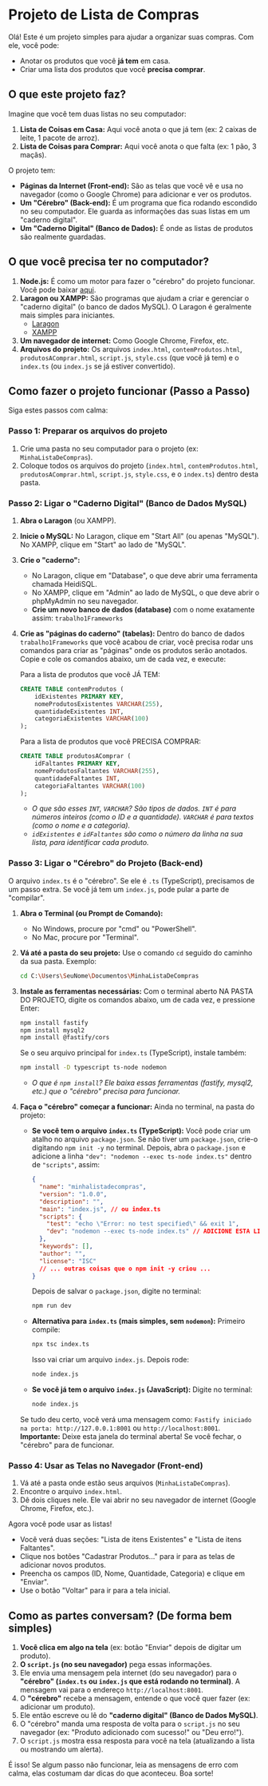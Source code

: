 # Projeto de Lista de Compras

Olá! Este é um projeto simples para ajudar a organizar suas compras. Com ele, você pode:

* Anotar os produtos que você **já tem** em casa.
* Criar uma lista dos produtos que você **precisa comprar**.

## O que este projeto faz?

Imagine que você tem duas listas no seu computador:

1.  **Lista de Coisas em Casa:** Aqui você anota o que já tem (ex: 2 caixas de leite, 1 pacote de arroz).
2.  **Lista de Coisas para Comprar:** Aqui você anota o que falta (ex: 1 pão, 3 maçãs).

O projeto tem:

* **Páginas da Internet (Front-end):** São as telas que você vê e usa no navegador (como o Google Chrome) para adicionar e ver os produtos.
* **Um "Cérebro" (Back-end):** É um programa que fica rodando escondido no seu computador. Ele guarda as informações das suas listas em um "caderno digital".
* **Um "Caderno Digital" (Banco de Dados):** É onde as listas de produtos são realmente guardadas.

## O que você precisa ter no computador?

1.  **Node.js:** É como um motor para fazer o "cérebro" do projeto funcionar. Você pode baixar [aqui](https://nodejs.org/).
2.  **Laragon ou XAMPP:** São programas que ajudam a criar e gerenciar o "caderno digital" (o banco de dados MySQL). O Laragon é geralmente mais simples para iniciantes.
    * [Laragon](https://laragon.org/download/)
    * [XAMPP](https://www.apachefriends.org/index.html)
3.  **Um navegador de internet:** Como Google Chrome, Firefox, etc.
4.  **Arquivos do projeto:** Os arquivos `index.html`, `contemProdutos.html`, `produtosAComprar.html`, `script.js`, `style.css` (que você já tem) e o `index.ts` (ou `index.js` se já estiver convertido).

## Como fazer o projeto funcionar (Passo a Passo)

Siga estes passos com calma:

### Passo 1: Preparar os arquivos do projeto

1.  Crie uma pasta no seu computador para o projeto (ex: `MinhaListaDeCompras`).
2.  Coloque todos os arquivos do projeto (`index.html`, `contemProdutos.html`, `produtosAComprar.html`, `script.js`, `style.css`, e o `index.ts`) dentro desta pasta.

### Passo 2: Ligar o "Caderno Digital" (Banco de Dados MySQL)

1.  **Abra o Laragon** (ou XAMPP).
2.  **Inicie o MySQL:** No Laragon, clique em "Start All" (ou apenas "MySQL"). No XAMPP, clique em "Start" ao lado de "MySQL".
3.  **Crie o "caderno":**
    * No Laragon, clique em "Database", o que deve abrir uma ferramenta chamada HeidiSQL.
    * No XAMPP, clique em "Admin" ao lado de MySQL, o que deve abrir o phpMyAdmin no seu navegador.
    * **Crie um novo banco de dados (database)** com o nome exatamente assim: `trabalho1Frameworks`
4.  **Crie as "páginas do caderno" (tabelas):**
    Dentro do banco de dados `trabalho1Frameworks` que você acabou de criar, você precisa rodar uns comandos para criar as "páginas" onde os produtos serão anotados. Copie e cole os comandos abaixo, um de cada vez, e execute:

    Para a lista de produtos que você JÁ TEM:
    ```sql
    CREATE TABLE contemProdutos (
        idExistentes PRIMARY KEY,
        nomeProdutosExistentes VARCHAR(255),
        quantidadeExistentes INT,
        categoriaExistentes VARCHAR(100)
    );
    ```

    Para a lista de produtos que você PRECISA COMPRAR:
    ```sql
    CREATE TABLE produtosAComprar (
        idFaltantes PRIMARY KEY, 
        nomeProdutosFaltantes VARCHAR(255),
        quantidadeFaltantes INT,
        categoriaFaltantes VARCHAR(100)
    );
    ```
    * *O que são esses `INT`, `VARCHAR`? São tipos de dados. `INT` é para números inteiros (como o ID e a quantidade). `VARCHAR` é para textos (como o nome e a categoria).*
    * *`idExistentes` e `idFaltantes` são como o número da linha na sua lista, para identificar cada produto.*

### Passo 3: Ligar o "Cérebro" do Projeto (Back-end)

O arquivo `index.ts` é o "cérebro". Se ele é `.ts` (TypeScript), precisamos de um passo extra. Se você já tem um `index.js`, pode pular a parte de "compilar".

1.  **Abra o Terminal (ou Prompt de Comando):**
    * No Windows, procure por "cmd" ou "PowerShell".
    * No Mac, procure por "Terminal".
2.  **Vá até a pasta do seu projeto:**
    Use o comando `cd` seguido do caminho da sua pasta. Exemplo:
    ```bash
    cd C:\Users\SeuNome\Documentos\MinhaListaDeCompras
    ```
3.  **Instale as ferramentas necessárias:**
    Com o terminal aberto NA PASTA DO PROJETO, digite os comandos abaixo, um de cada vez, e pressione Enter:
    ```bash
    npm install fastify
    npm install mysql2
    npm install @fastify/cors
    ```
    Se o seu arquivo principal for `index.ts` (TypeScript), instale também:
    ```bash
    npm install -D typescript ts-node nodemon
    ```
    * *O que é `npm install`? Ele baixa essas ferramentas (fastify, mysql2, etc.) que o "cérebro" precisa para funcionar.*

4.  **Faça o "cérebro" começar a funcionar:**
    Ainda no terminal, na pasta do projeto:

    * **Se você tem o arquivo `index.ts` (TypeScript):**
        Você pode criar um atalho no arquivo `package.json`. Se não tiver um `package.json`, crie-o digitando `npm init -y` no terminal. Depois, abra o `package.json` e adicione a linha `"dev": "nodemon --exec ts-node index.ts"` dentro de `"scripts"`, assim:
        ```json
        {
          "name": "minhalistadecompras",
          "version": "1.0.0",
          "description": "",
          "main": "index.js", // ou index.ts
          "scripts": {
            "test": "echo \"Error: no test specified\" && exit 1",
            "dev": "nodemon --exec ts-node index.ts" // ADICIONE ESTA LINHA OU MODIFIQUE
          },
          "keywords": [],
          "author": "",
          "license": "ISC"
          // ... outras coisas que o npm init -y criou ...
        }
        ```
        Depois de salvar o `package.json`, digite no terminal:
        ```bash
        npm run dev
        ```
    * **Alternativa para `index.ts` (mais simples, sem `nodemon`):**
        Primeiro compile:
        ```bash
        npx tsc index.ts
        ```
        Isso vai criar um arquivo `index.js`. Depois rode:
        ```bash
        node index.js
        ```
    * **Se você já tem o arquivo `index.js` (JavaScript):**
        Digite no terminal:
        ```bash
        node index.js
        ```

    Se tudo deu certo, você verá uma mensagem como: `Fastify iniciado na porta: http://127.0.0.1:8001` ou `http://localhost:8001`.
    **Importante:** Deixe esta janela do terminal aberta! Se você fechar, o "cérebro" para de funcionar.

### Passo 4: Usar as Telas no Navegador (Front-end)

1.  Vá até a pasta onde estão seus arquivos (`MinhaListaDeCompras`).
2.  Encontre o arquivo `index.html`.
3.  Dê dois cliques nele. Ele vai abrir no seu navegador de internet (Google Chrome, Firefox, etc.).

Agora você pode usar as listas!

* Você verá duas seções: "Lista de itens Existentes" e "Lista de itens Faltantes".
* Clique nos botões "Cadastrar Produtos..." para ir para as telas de adicionar novos produtos.
* Preencha os campos (ID, Nome, Quantidade, Categoria) e clique em "Enviar".
* Use o botão "Voltar" para ir para a tela inicial.

## Como as partes conversam? (De forma bem simples)

1.  **Você clica em algo na tela** (ex: botão "Enviar" depois de digitar um produto).
2.  **O `script.js` (no seu navegador)** pega essas informações.
3.  Ele envia uma mensagem pela internet (do seu navegador) para o **"cérebro" (`index.ts` ou `index.js` que está rodando no terminal)**. A mensagem vai para o endereço `http://localhost:8001`.
4.  O **"cérebro"** recebe a mensagem, entende o que você quer fazer (ex: adicionar um produto).
5.  Ele então escreve ou lê do **"caderno digital" (Banco de Dados MySQL)**.
6.  O "cérebro" manda uma resposta de volta para o `script.js` no seu navegador (ex: "Produto adicionado com sucesso!" ou "Deu erro!").
7.  O `script.js` mostra essa resposta para você na tela (atualizando a lista ou mostrando um alerta).

É isso! Se algum passo não funcionar, leia as mensagens de erro com calma, elas costumam dar dicas do que aconteceu. Boa sorte!
